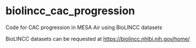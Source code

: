 # biolincc_cac_progression
Code for CAC progression in MESA Air using BioLINCC datasets

BioLINCC datasets can be requested at https://biolincc.nhlbi.nih.gov/home/
